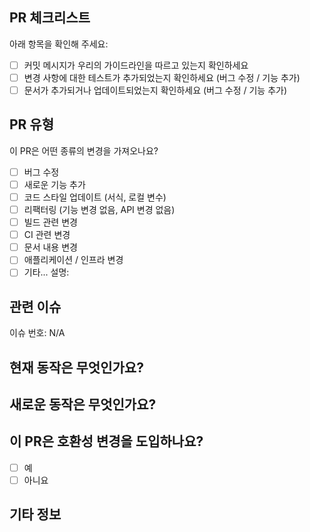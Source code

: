 ## PR 체크리스트
아래 항목을 확인해 주세요:

- [ ] 커밋 메시지가 우리의 가이드라인을 따르고 있는지 확인하세요
- [ ] 변경 사항에 대한 테스트가 추가되었는지 확인하세요 (버그 수정 / 기능 추가)
- [ ] 문서가 추가되거나 업데이트되었는지 확인하세요 (버그 수정 / 기능 추가)

## PR 유형
이 PR은 어떤 종류의 변경을 가져오나요?

<!-- 이 PR에 해당하는 것을 "x"로 표시하세요. -->

- [ ] 버그 수정
- [ ] 새로운 기능 추가
- [ ] 코드 스타일 업데이트 (서식, 로컬 변수)
- [ ] 리팩터링 (기능 변경 없음, API 변경 없음)
- [ ] 빌드 관련 변경
- [ ] CI 관련 변경
- [ ] 문서 내용 변경
- [ ] 애플리케이션 / 인프라 변경
- [ ] 기타... 설명:

## 관련 이슈

<!-- 관련된 이슈에 링크하세요. -->

이슈 번호: N/A

## 현재 동작은 무엇인가요?

## 새로운 동작은 무엇인가요?

<!-- - [ ] 새로운 기능 추가 -->

## 이 PR은 호환성 변경을 도입하나요?

- [ ] 예
- [ ] 아니요

<!-- 이 PR에 호환성 변경이 포함되어 있다면, 기존 응용 프로그램에 대한 영향과 마이그레이션 경로를 아래에 설명해 주세요. -->

## 기타 정보
